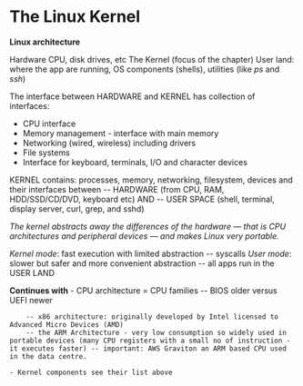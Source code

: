# The Linux Kernel

**Linux architecture**

Hardware CPU, disk drives, etc
The Kernel (focus of the chapter)
User land: where the app are running, OS components (shells), utilities (like *ps* and *ssh*)

The interface between HARDWARE and KERNEL has collection of interfaces:
 - CPU interface
 - Memory management - interface with main memory
 - Networking (wired, wireless) including drivers
 - File systems
 - Interface for keyboard, terminals, I/O and character devices

 KERNEL contains: processes, memory, networking, filesystem, devices and their interfaces 
 between 
 -- HARDWARE (from CPU, RAM, HDD/SSD/CD/DVD, keyboard etc) 
 AND
 -- USER SPACE (shell, terminal, display server, curl, grep, and sshd)

*The kernel abstracts away the differences of the hardware — that is CPU architectures and peripheral devices — and makes Linux very portable.*

 *Kernel mode*: fast execution with limited abstraction -- syscalls
 *User mode*: slower but safer and more convenient abstraction -- all apps run in the USER LAND

**Continues with**
    - CPU architecture = CPU families 
        -- BIOS older versus UEFI newer 

        -- x86 architecture: originally developed by Intel licensed to Advanced Micro Devices (AMD) 
        -- the ARM Architecture - very low consumption so widely used in portable devices (many CPU registers with a small no of instruction - it executes faster) -- important: AWS Graviton an ARM based CPU used in the data centre.

    - Kernel components see their list above
